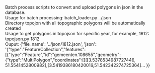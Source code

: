Batch process scripts to convert and upload polygons in json in the database.
<br>
Usage for batch processing:
batch_loader.py ../json
<br>Directory topojon with all topographic polygons will be automatically created
<br>Usage to get polygons in topojson for specific year, for example, 1812:
<br>topojson.py 1812
<br>Ouput:
{'file_name': '../json/1812.json', 'json': '{"type":"FeatureCollection","features":[{"type":"Feature","id":"gemeenten.108655","geometry":{"type":"MultiPolygon","coordinates":[[[[3.5378534987727446,
51.5541452800982],[3.5419386180420016,51.542342274725364]...
}}

